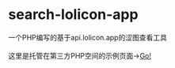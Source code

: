 # search-lolicon-app
一个PHP编写的基于api.lolicon.app的涩图查看工具<br><br>
这里是托管在第三方PHP空间的示例页面->[Go!](http://sololi.moeloli.cyou/)
